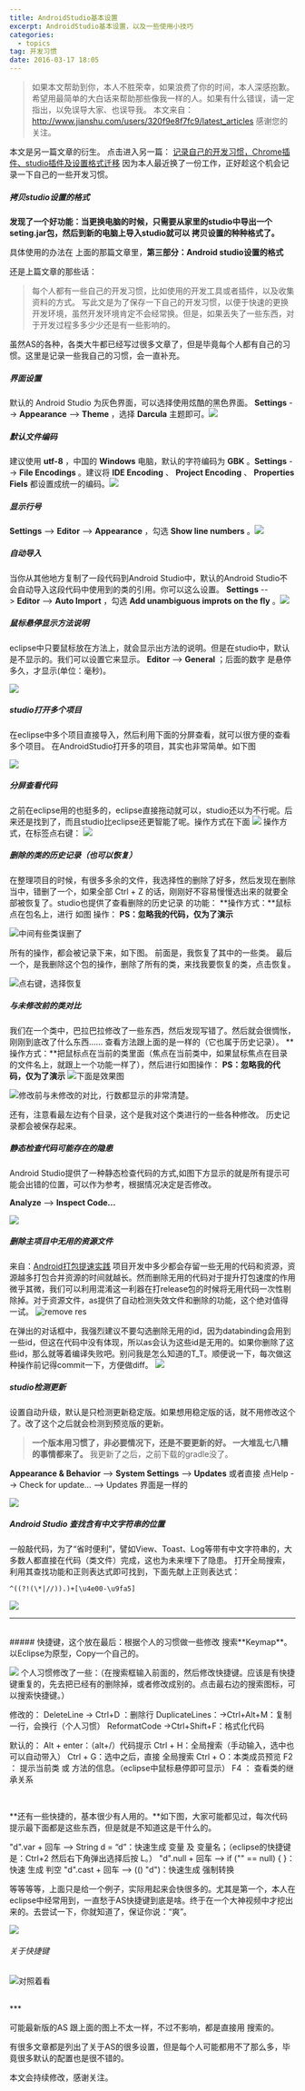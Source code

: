 ```yaml
---
title: AndroidStudio基本设置
excerpt: AndroidStudio基本设置，以及一些使用小技巧
categories:
  - topics
tag: 开发习惯  
date: 2016-03-17 18:05
---
```


> 如果本文帮助到你，本人不胜荣幸，如果浪费了你的时间，本人深感抱歉。
希望用最简单的大白话来帮助那些像我一样的人。如果有什么错误，请一定指出，以免误导大家、也误导我。
本文来自：http://www.jianshu.com/users/320f9e8f7fc9/latest_articles
感谢您的关注。

本文是另一篇文章的衍生。
点击进入另一篇： [记录自己的开发习惯，Chrome插件、studio插件及设置格式迁移](http://www.jianshu.com/p/c4988c8be615)
因为本人最近换了一份工作，正好趁这个机会记录一下自己的一些开发习惯。

##### 拷贝studio设置的格式
**发现了一个好功能：当更换电脑的时候，只需要从家里的studio中导出一个seting.jar包，然后到新的电脑上导入studio就可以 拷贝设置的种种格式了。**

具体使用的办法在 上面的那篇文章里，**第三部分：Android studio设置的格式**

还是上篇文章的那些话：
> 每个人都有一些自己的开发习惯，比如使用的开发工具或者插件，以及收集资料的方式。
写此文是为了保存一下自己的开发习惯，以便于快速的更换开发环境，虽然开发环境肯定不会经常换。但是，如果丢失了一些东西，对于开发过程多多少少还是有一些影响的。

虽然AS的各种，各类大牛都已经写过很多文章了，但是毕竟每个人都有自己的习惯。这里是记录一些我自己的习惯，会一直补充。


##### 界面设置
默认的 Android Studio 为灰色界面，可以选择使用炫酷的黑色界面。
**Settings** --> **Appearance** --> **Theme** ，选择 **Darcula** 主题即可。[![](http://upload-images.jianshu.io/upload_images/1689895-78db927170da9795.png?imageMogr2/auto-orient/strip%7CimageView2/2/w/1240)](http://ask.android-studio.org/uploads/article/20141212/2e9c824339bacc270e07a8b47efc9400.png)

##### 默认文件编码
建议使用 **utf-8** ，中国的 **Windows** 电脑，默认的字符编码为 **GBK** 。**Settings** --> **File Encodings** 。建议将 **IDE Encoding** 、 **Project Encoding** 、 **Properties Fiels** 都设置成统一的编码。[![](http://upload-images.jianshu.io/upload_images/1689895-c855899b6503b2c8.png?imageMogr2/auto-orient/strip%7CimageView2/2/w/1240)](http://ask.android-studio.org/uploads/article/20141212/2d135e28f1b04d00c2775503a1f09ad4.png)

##### 显示行号
**Settings** --> **Editor** --> **Appearance** ，勾选 **Show line numbers** 。[![](http://upload-images.jianshu.io/upload_images/1689895-60c3118522fe84bf.png?imageMogr2/auto-orient/strip%7CimageView2/2/w/1240)](http://ask.android-studio.org/uploads/article/20141212/f33d02a14bd68a96650c236139041bd2.png)

##### 自动导入
当你从其他地方复制了一段代码到Android Studio中，默认的Android Studio不会自动导入这段代码中使用到的类的引用。你可以这么设置。
**Settings** --> **Editor** --> **Auto Import** ，勾选 **Add unambiguous improts on the fly** 。[![](http://upload-images.jianshu.io/upload_images/1689895-602269912150833c.png?imageMogr2/auto-orient/strip%7CimageView2/2/w/1240)](http://ask.android-studio.org/uploads/article/20141212/cad3a43633d78098097144cedfca91ab.png)

##### 鼠标悬停显示方法说明
eclipse中只要鼠标放在方法上，就会显示出方法的说明。但是在studio中，默认是不显示的。我们可以设置它来显示。
**Editor** --> **General** ；后面的数字 是悬停多久，才显示(单位：毫秒)。

![](http://upload-images.jianshu.io/upload_images/1689895-32284183ff838c33.png?imageMogr2/auto-orient/strip%7CimageView2/2/w/1240)


##### studio打开多个项目
在eclipse中多个项目直接导入，然后利用下面的分屏查看，就可以很方便的查看多个项目。
在AndroidStudio打开多的项目，其实也非常简单。如下图

![](http://upload-images.jianshu.io/upload_images/1689895-c1d7f00189d19f4c.png?imageMogr2/auto-orient/strip%7CimageView2/2/w/1240)

##### 分屏查看代码
之前在eclipse用的也挺多的，eclipse直接拖动就可以，studio还以为不行呢。后来还是找到了，而且studio比eclipse还更智能了呢。操作方式在下面
![](http://upload-images.jianshu.io/upload_images/1689895-33cd5c61204140f6.png?imageMogr2/auto-orient/strip%7CimageView2/2/w/1240)
操作方式，在标签点右键：
![](http://upload-images.jianshu.io/upload_images/1689895-f23afa7da560e122.png?imageMogr2/auto-orient/strip%7CimageView2/2/w/1240)

##### 删除的类的历史记录（也可以恢复）
在整理项目的时候，有很多多余的文件，我选择性的删除了好多，然后发现在删除当中，错删了一个，如果全部 Ctrl + Z 的话，刚刚好不容易慢慢选出来的就要全部被恢复了。studio也提供了查看删除的历史记录 的功能：
**操作方式：**鼠标点在包名上，进行 如图 操作：
**PS：忽略我的代码，仅为了演示**

![中间有些类误删了](http://upload-images.jianshu.io/upload_images/1689895-5f641772a0753e17.png?imageMogr2/auto-orient/strip%7CimageView2/2/w/1240)

所有的操作，都会被记录下来，如下图。
前面是，我恢复了其中的一些类。
最后一个，是我删除这个包的操作，删除了所有的类，来找我要恢复的类，点击恢复。

![点右键，选择恢复](http://upload-images.jianshu.io/upload_images/1689895-77ce0cda127c88d1.png?imageMogr2/auto-orient/strip%7CimageView2/2/w/1240)

##### 与未修改前的类对比
我们在一个类中，巴拉巴拉修改了一些东西，然后发现写错了。然后就会很惆怅，刚刚到底改了什么东西...... 查看方法跟上面的是一样的（它也属于历史记录）。
**操作方式：**把鼠标点在当前的类里面（焦点在当前类中，如果鼠标焦点在目录的文件名上，就跟上一个功能一样了），然后进行如图操作：
**PS：忽略我的代码，仅为了演示**
![下面是效果图](http://upload-images.jianshu.io/upload_images/1689895-b3d25146b40bc709.png?imageMogr2/auto-orient/strip%7CimageView2/2/w/1240)


![修改前与未修改的对比，行数都显示的非常清楚。](http://upload-images.jianshu.io/upload_images/1689895-bfd8bbf03469793f.png?imageMogr2/auto-orient/strip%7CimageView2/2/w/1240)

还有，注意看最左边有个目录，这个是我对这个类进行的一些各种修改。
历史记录都会被保存起来。


##### 静态检查代码可能存在的隐患
Android Studio提供了一种静态检查代码的方式,如图下方显示的就是所有提示可能会出错的位置，可以作为参考，根据情况决定是否修改。

**Analyze** --> **Inspect Code...**

![](http://upload-images.jianshu.io/upload_images/1689895-fd527f56fac71266.png?imageMogr2/auto-orient/strip%7CimageView2/2/w/1240)

##### 删除主项目中无用的资源文件
来自：[Android打包提速实践](http://www.jianshu.com/p/e456a5ac8613)
项目开发中多少都会存留一些无用的代码和资源，资源越多打包合并资源的时间就越长。然而删除无用的代码对于提升打包速度的作用微乎其微，我们可以利用混淆这一利器在打release包的时候将无用代码一次性剔除掉。对于资源文件，as提供了自动检测失效文件和删除的功能，这个绝对值得一试。
![remove res](http://upload-images.jianshu.io/upload_images/1689895-39e66c803dcff9da.png?imageMogr2/auto-orient/strip%7CimageView2/2/w/1240)

在弹出的对话框中，我强烈建议不要勾选删除无用的id，因为databinding会用到一些id，但这在代码中没有体现，所以as会认为这些id是无用的。如果你删除了这些id，那么就等着编译失败吧。别问我是怎么知道的T_T。顺便说一下，每次做这种操作前记得commit一下，方便做diff。
![](http://upload-images.jianshu.io/upload_images/1689895-cd6e7b8c8a444ed2.png?imageMogr2/auto-orient/strip%7CimageView2/2/w/1240)


##### studio检测更新
设置自动升级，默认是只检测更新稳定版。如果想用稳定版的话，就不用修改这个了。改了这个之后就会检测到预览版的更新。
> **一个版本用习惯了，非必要情况下，还是不要更新的好。 一大堆乱七八糟的事情都来了。**
我更新了之后，之前下载的gradle没了。

**Appearance & Behavior** --> **System Settings** --> **Updates** 或者直接
点Help --> Check for update... --> Updates 界面是一样的

![](http://upload-images.jianshu.io/upload_images/1689895-42b2944dbe4b0c29.png?imageMogr2/auto-orient/strip%7CimageView2/2/w/1240)

##### Android Studio 查找含有中文字符串的位置
一般敲代码，为了“省时便利”，譬如View、Toast、Log等带有中文字符串的，大多数人都直接在代码（类文件）完成，这也为未来埋下了隐患。
打开全局搜索，利用其查找功能和正则表达式即可找到，下面先献上正则表达式：

    ^((?!(\*|//)).)+[\u4e00-\u9fa5]

![](http://upload-images.jianshu.io/upload_images/1689895-081a19dc564c10aa.png?imageMogr2/auto-orient/strip%7CimageView2/2/w/1240)

***
<br />
##### 快捷键，这个放在最后：根据个人的习惯做一些修改
搜索**Keymap**。以Eclipse为原型，Copy一个自己的。

![](http://upload-images.jianshu.io/upload_images/1689895-9e7b89c47da4e12a.png?imageMogr2/auto-orient/strip%7CimageView2/2/w/1240)
个人习惯修改了一些：（在搜索框输入前面的，然后修改快捷键。应该是有快捷键重复的，先去把已经有的删除掉，或者修改成别的。点击最右边的搜索图标，可以搜索快捷键。）

修改的：
DeleteLine -> Ctrl+D ：删除行
DuplicateLines：->Ctrl+Alt+M：复制一行，会换行（个人习惯）
ReformatCode ->Ctrl+Shift+F：格式化代码

默认的：
Alt + enter：（alt+/）代码提示
Ctrl + H：全局搜索（手动输入，选中也可以自动带入）
Ctrl + G：选中之后，直接 全局搜索
Ctrl + O：本类成员预览
F2 ： 提示当前类 或 方法的信息。（eclipse中鼠标悬停即可显示）
F4 ： 查看类的继承关系

<br />

**还有一些快捷的，基本很少有人用的。**如下图，大家可能都见过，每次代码提示最下面都是这些东西，但是就是不知道这是干什么的。

"d".var + 回车 --> String d = “d”：快速生成 变量 及 变量名；（eclipse的快捷键是：Ctrl+2 然后右下角弹出选择后按 L。）
"d".null + 回车 --> if ("" == null) {    }：快速 生成 判空
"d".cast + 回车 --> (() "d")：快速生成 强制转换

等等等等，上面只是给一个例子，实际用起来会快很多的。尤其是第一个，本人在eclipse中经常用到，一直愁于AS快捷键到底是啥。终于在一个大神视频中才挖出来的。去尝试一下，你就知道了，保证你说：“爽”。

![](http://upload-images.jianshu.io/upload_images/1689895-08f4cc2babc11199.png?imageMogr2/auto-orient/strip%7CimageView2/2/w/1240)


###### 关于快捷键


![对照着看](http://upload-images.jianshu.io/upload_images/1689895-cd1c6fe5bdd502a3.png?imageMogr2/auto-orient/strip%7CimageView2/2/w/1240)

<br >
***
<br >

可能最新版的AS 跟上面的图上不太一样，不过不影响，都是直接用 搜索的。

有很多文章都是列出了关于AS的很多设置，但是每个人可能都用不了那么多，毕竟很多默认的配置也是很不错的。

本文会持续修改，感谢关注。